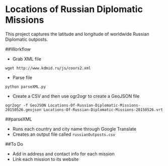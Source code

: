 # Locations of Russian Diplomatic Missions
This project captures the latitude and longitude of worldwide Russian Diplomatic outposts.

##Workflow
* Grab XML file
```
wget http://www.kdmid.ru/js/coors2.xml
```
* Parse file
```
python parseXML.py
```
* Create a CSV and then use ogr2ogr to create a GeoJSON file
```
ogr2ogr -f GeoJSON Locations-Of-Russian-Diplomatic-Missions-20150526.geojson Locations-Of-Russian-Diplomatic-Missions-20150526.vrt
```

##parseXML
* Runs each country and city name through Google Translate
* Creates an output file called `russianOutposts.csv`

##To Do
* Add in address and contact info for each mission
* Link each mission to its website
